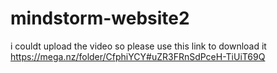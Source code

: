 # mindstorm-website2
i  couldt upload the video so please use this link to download it
https://mega.nz/folder/CfphiYCY#uZR3FRnSdPceH-TiUiT69Q
